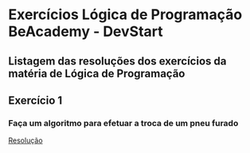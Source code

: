 # Exercícios Lógica de Programação BeAcademy - DevStart

## Listagem das resoluções dos exercícios da matéria de Lógica de Programação

## Exercício 1
### Faça um algoritmo para efetuar a troca de um pneu furado
[Resolução](./Exercicio01-TrocaPneu.txt)
